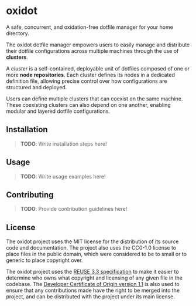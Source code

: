 <!--
SPDX-FileCopyrightText: 2025 Jason Pena <jasonpena@awkless.com>
SPDX-License-Identifier: MIT
-->

# oxidot

A safe, concurrent, and oxidation-free dotfile manager for your home directory.

The oxidot dotfile manager empowers users to easily manage and distribute their
dotfile configurations across multiple machines through the use of
__clusters__.

A _cluster_ is a self-contained, deployable unit of dotfiles composed of one or
more __node repositories__. Each cluster defines its nodes in a dedicated
definition file, allowing precise control over how configurations are structured
and deployed.

Users can define multiple clusters that can coexist on the same machine. These
coexisting clusters can also depend on one another, enabling modular and
layered dotfile configurations.

## Installation

> __TODO__: Write installation steps here!

## Usage

> __TODO__: Write usage examples here!

## Contributing

> __TODO__: Provide contribution guidelines here!

## License

The oxidot project uses the MIT license for the distribution of its source code
and documentation. The project also uses the CC0-1.0 license to place files in
the public domain, which were considered to be to small or to generic to place
copyright over.

The oxidot project uses the [REUSE 3.3 specification][reuse-3.3] to make it
easier to determine who owns what copyright and licensing of any given file in
the codebase. The [Developer Certificate of Origin version 1.1][linux-dco] is
also used to ensure that any contributions made have the right to be merged
into the project, and can be distributed with the project under its main
license.

[reuse-3.3]: https://reuse.software/spec-3.3/
[linux-dco]: https:/developercertificate.org/
